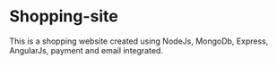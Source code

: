 # Shopping-site
This is a shopping website created using NodeJs, MongoDb, Express, AngularJs, payment and email integrated.
